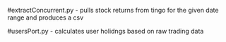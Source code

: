 #extractConcurrent.py - pulls stock returns from tingo for the given date range and produces a csv

#usersPort.py - calculates user holidngs based on raw trading data
